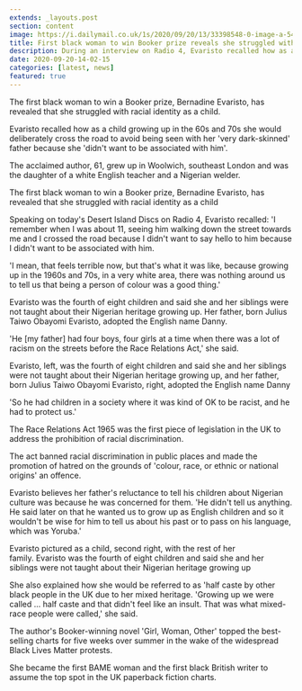 ```yaml
---
extends: _layouts.post
section: content
image: https://i.dailymail.co.uk/1s/2020/09/20/13/33398548-0-image-a-54_1600606622769.jpg 
title: First black woman to win Booker prize reveals she struggled with racial identity as a child 
description: During an interview on Radio 4, Evaristo recalled how as a child growing up in the 60s and 70s she would deliberately cross the road to avoid being seen with her very dark-skinned father. 
date: 2020-09-20-14-02-15 
categories: [latest, news] 
featured: true 
--- 
```

The first black woman to win a Booker prize, Bernadine Evaristo, has revealed that she struggled with racial identity as a child. 

Evaristo recalled how as a child growing up in the 60s and 70s she would deliberately cross the road to avoid being seen with her 'very dark-skinned' father because she 'didn't want to be associated with him'. 

The acclaimed author, 61, grew up in Woolwich, southeast London and was the daughter of a white English teacher and a Nigerian welder. 

The first black woman to win a Booker prize, Bernadine Evaristo, has revealed that she struggled with racial identity as a child

Speaking on today's Desert Island Discs on Radio 4, Evaristo recalled: 'I remember when I was about 11, seeing him walking down the street towards me and I crossed the road because I didn't want to say hello to him because I didn't want to be associated with him.

'I mean, that feels terrible now, but that's what it was like, because growing up in the 1960s and 70s, in a very white area, there was nothing around us to tell us that being a person of colour was a good thing.' 

Evaristo was the fourth of eight children and said she and her siblings were not taught about their Nigerian heritage growing up. Her father, born Julius Taiwo Obayomi Evaristo, adopted the English name Danny. 

'He [my father] had four boys, four girls at a time when there was a lot of racism on the streets before the Race Relations Act,' she said. 

Evaristo, left, was the fourth of eight children and said she and her siblings were not taught about their Nigerian heritage growing up, and her father, born Julius Taiwo Obayomi Evaristo, right, adopted the English name Danny

'So he had children in a society where it was kind of OK to be racist, and he had to protect us.' 

The Race Relations Act 1965 was the first piece of legislation in the UK to address the prohibition of racial discrimination. 

The act banned racial discrimination in public places and made the promotion of hatred on the grounds of 'colour, race, or ethnic or national origins' an offence.

Evaristo believes her father's reluctance to tell his children about Nigerian culture was because he was concerned for them. 'He didn't tell us anything. He said later on that he wanted us to grow up as English children and so it wouldn't be wise for him to tell us about his past or to pass on his language, which was Yoruba.' 

Evaristo pictured as a child, second right, with the rest of her family. Evaristo was the fourth of eight children and said she and her siblings were not taught about their Nigerian heritage growing up

She also explained how she would be referred to as 'half caste by other black people in the UK due to her mixed heritage. 'Growing up we were called ... half caste and that didn't feel like an insult. That was what mixed-race people were called,' she said.  

The author's Booker-winning novel 'Girl, Woman, Other' topped the best-selling charts for five weeks over summer in the wake of the widespread Black Lives Matter protests. 

She became the first BAME woman and the first black British writer to assume the top spot in the UK paperback fiction charts. 

